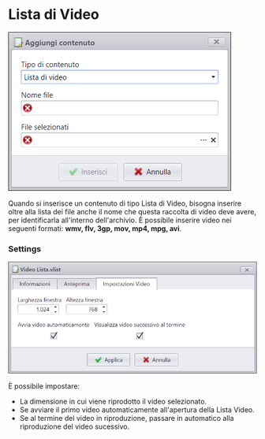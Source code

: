 # Lista di Video
![](/img/contents_videolist.png)

Quando si inserisce un contenuto di tipo Lista di Video, bisogna inserire oltre alla lista dei file anche il nome che questa raccolta di video deve avere, per identificarla all'interno dell'archivio.
&Egrave; possibile inserire video nei seguenti formati: __wmv, flv, 3gp, mov, mp4, mpg, avi__.

### Settings
![](/img/contents_videolist_setting.png)

&Egrave; possibile impostare:

* La dimensione in cui viene riprodotto il video selezionato.
* Se avviare il primo video automaticamente all'apertura della Lista Video.
* Se al termine del video in riproduzione, passare in automatico alla riproduzione del video sucessivo.

